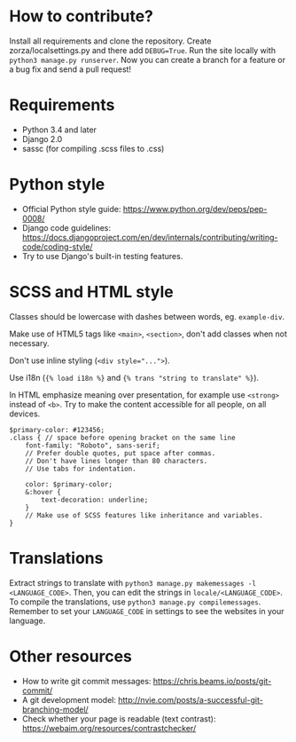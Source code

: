 # How to contribute?
Install all requirements and clone the repository.
Create zorza/localsettings.py and there add `DEBUG=True`.
Run the site locally with `python3 manage.py runserver`.
Now you can create a branch for a feature or a bug fix and send a pull request!

# Requirements
* Python 3.4 and later
* Django 2.0
* sassc (for compiling .scss files to .css)

# Python style
* Official Python style guide: https://www.python.org/dev/peps/pep-0008/
* Django code guidelines: https://docs.djangoproject.com/en/dev/internals/contributing/writing-code/coding-style/
* Try to use Django's built-in testing features.

# SCSS and HTML style
Classes should be lowercase with dashes between words, eg. `example-div`.

Make use of HTML5 tags like `<main>`, `<section>`, don't add classes when not necessary.

Don't use inline styling (`<div style="...">`).

Use i18n (`{% load i18n %}` and `{% trans "string to translate" %}`).

In HTML emphasize meaning over presentation,
for example use `<strong>` instead of `<b>`.
Try to make the content accessible for all people, on all devices.

```
$primary-color: #123456;
.class { // space before opening bracket on the same line
	font-family: "Roboto", sans-serif;
	// Prefer double quotes, put space after commas.
	// Don't have lines longer than 80 characters.
	// Use tabs for indentation.

	color: $primary-color;
	&:hover {
		text-decoration: underline;
	}
	// Make use of SCSS features like inheritance and variables.
}
```

# Translations
Extract strings to translate with `python3 manage.py makemessages -l <LANGUAGE_CODE>`.
Then, you can edit the strings in `locale/<LANGUAGE_CODE>`.
To compile the translations, use `python3 manage.py compilemessages`.
Remember to set your `LANGUAGE_CODE` in settings to see the websites in your language.

# Other resources
* How to write git commit messages: https://chris.beams.io/posts/git-commit/
* A git development model: http://nvie.com/posts/a-successful-git-branching-model/
* Check whether your page is readable (text contrast): https://webaim.org/resources/contrastchecker/

